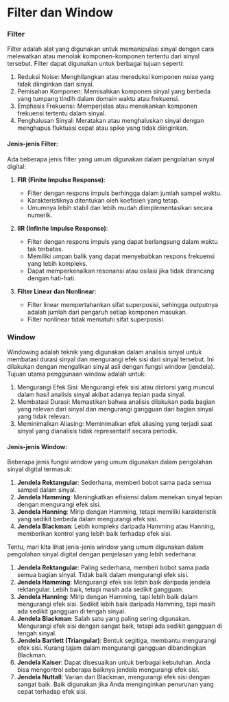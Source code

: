 # Filter dan Window

### Filter

Filter adalah alat yang digunakan untuk memanipulasi sinyal dengan cara melewatkan atau menolak komponen-komponen tertentu dari sinyal tersebut. Filter dapat digunakan untuk berbagai tujuan seperti:

1. Reduksi Noise: Menghilangkan atau mereduksi komponen noise yang tidak diinginkan dari sinyal.
2. Pemisahan Komponen: Memisahkan komponen sinyal yang berbeda yang tumpang tindih dalam domain waktu atau frekuensi.
3. Emphasis Frekuensi: Memperjelas atau menekankan komponen frekuensi tertentu dalam sinyal.
4. Penghalusan Sinyal: Meratakan atau menghaluskan sinyal dengan menghapus fluktuasi cepat atau spike yang tidak diinginkan.

#### Jenis-jenis Filter:

Ada beberapa jenis filter yang umum digunakan dalam pengolahan sinyal digital:

1. **FIR (Finite Impulse Response)**:
   - Filter dengan respons impuls berhingga dalam jumlah sampel waktu.
   - Karakteristiknya ditentukan oleh koefisien yang tetap.
   - Umumnya lebih stabil dan lebih mudah diimplementasikan secara numerik.

2. **IIR (Infinite Impulse Response)**:
   - Filter dengan respons impuls yang dapat berlangsung dalam waktu tak terbatas.
   - Memiliki umpan balik yang dapat menyebabkan respons frekuensi yang lebih kompleks.
   - Dapat memperkenalkan resonansi atau osilasi jika tidak dirancang dengan hati-hati.

3. **Filter Linear dan Nonlinear**:
   - Filter linear mempertahankan sifat superposisi, sehingga outputnya adalah jumlah dari pengaruh setiap komponen masukan.
   - Filter nonlinear tidak mematuhi sifat superposisi.

### Window

Windowing adalah teknik yang digunakan dalam analisis sinyal untuk membatasi durasi sinyal dan mengurangi efek sisi dari sinyal tersebut. Ini dilakukan dengan mengalikan sinyal asli dengan fungsi window (jendela). Tujuan utama penggunaan window adalah untuk:

1. Mengurangi Efek Sisi: Mengurangi efek sisi atau distorsi yang muncul dalam hasil analisis sinyal akibat adanya tepian pada sinyal.
2. Membatasi Durasi: Memastikan bahwa analisis dilakukan pada bagian yang relevan dari sinyal dan mengurangi gangguan dari bagian sinyal yang tidak relevan.
3. Meminimalkan Aliasing: Meminimalkan efek aliasing yang terjadi saat sinyal yang dianalisis tidak representatif secara periodik.

#### Jenis-jenis Window:

Beberapa jenis fungsi window yang umum digunakan dalam pengolahan sinyal digital termasuk:

1. **Jendela Rektangular**: Sederhana, memberi bobot sama pada semua sampel dalam sinyal.
2. **Jendela Hamming**: Meningkatkan efisiensi dalam menekan sinyal tepian dengan mengurangi efek sisi.
3. **Jendela Hanning**: Mirip dengan Hamming, tetapi memiliki karakteristik yang sedikit berbeda dalam mengurangi efek sisi.
4. **Jendela Blackman**: Lebih kompleks daripada Hamming atau Hanning, memberikan kontrol yang lebih baik terhadap efek sisi.



Tentu, mari kita lihat jenis-jenis window yang umum digunakan dalam pengolahan sinyal digital dengan penjelasan yang lebih sederhana:

1. **Jendela Rektangular**: Paling sederhana, memberi bobot sama pada semua bagian sinyal. Tidak baik dalam mengurangi efek sisi.
2. **Jendela Hamming**: Mengurangi efek sisi lebih baik daripada jendela rektangular. Lebih baik, tetapi masih ada sedikit gangguan.
3. **Jendela Hanning**: Mirip dengan Hamming, tapi lebih baik dalam mengurangi efek sisi. Sedikit lebih baik daripada Hamming, tapi masih ada sedikit gangguan di tengah sinyal.
4. **Jendela Blackman**: Salah satu yang paling sering digunakan. Mengurangi efek sisi dengan sangat baik, tetapi ada sedikit gangguan di tengah sinyal.
5. **Jendela Bartlett (Triangular)**: Bentuk segitiga, membantu mengurangi efek sisi. Kurang tajam dalam mengurangi gangguan dibandingkan Blackman.
6. **Jendela Kaiser**: Dapat disesuaikan untuk berbagai kebutuhan. Anda bisa mengontrol seberapa baiknya jendela mengurangi efek sisi.
7. **Jendela Nuttall**: Varian dari Blackman, mengurangi efek sisi dengan sangat baik. Baik digunakan jika Anda menginginkan penurunan yang cepat terhadap efek sisi.
